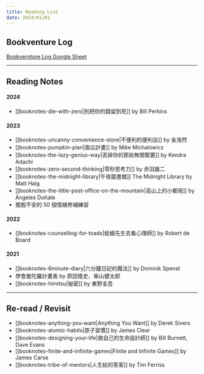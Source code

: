 ```yaml
---
title: Reading List
date: 2024/01/01
---
```

## Bookventure Log

 [Bookvernture Log Google Sheet](https://docs.google.com/spreadsheets/d/1Fwoh9Te6kPm3ZmqDHwonp5DGuWG0r3dg5vJ3BSl9ssY/edit#gid=0)

---
## Reading Notes
#### 2024
- [[booknotes-die-with-zero|別把你的錢留到死]] by Bill Perkins
#### 2023
- [[booknotes-uncanny-convenience-store|不便利的便利店]] by 金浩然
- [[booknotes-pumpkin-plan|南瓜計畫]] by Mike Michalowicz
- [[booknotes-the-lazy-genius-way|丟掉你的那些無關緊要]] by Kendra Adachi
- [[booknotes-zero-second-thinking|零秒思考力]] by 赤羽雄二
- [[booknotes-the-midnight-library|午夜圖書館]] The Midnight Library by Matt Haig
- [[booknotes-the-little-post-office-on-the-mountain|高山上的小郵局]] by Ángeles Doñate
- 擺脫不安的 50 個情緒修補練習 
#### 2022
- [[booknotes-counselling-for-toads|蛤蟆先生去看心理師]] by Robert de Board

#### 2021
- [[booknotes-6minute-diary|六分鐘日記的魔法]] by Dominik Spenst
- 學會曼陀羅計畫表 by  原田隆史、柴山健太郎
- [[booknotes-himitsu|秘密]] by 東野圭吾

---
## Re-read / Revisit
- [[booknotes-anything-you-want|Anything You Want]] by Derek Sivers
- [[booknotes-atomic-habits|原子習慣]] by James Clear
- [[booknotes-designing-your-life|做自己的生命設計師]] by Bill Burnett, Dave Evans
- [[booknotes-finite-and-infinite-games|Finite and Infinite Games]] by James Carse
- [[booknotes-tribe-of-mentors|人生給的答案]] by Tim Ferriss